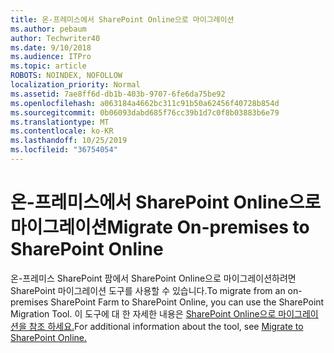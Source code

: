 ```yaml
---
title: 온-프레미스에서 SharePoint Online으로 마이그레이션
ms.author: pebaum
author: Techwriter40
ms.date: 9/10/2018
ms.audience: ITPro
ms.topic: article
ROBOTS: NOINDEX, NOFOLLOW
localization_priority: Normal
ms.assetid: 7ae8ff6d-db1b-403b-9707-6fe6da75be92
ms.openlocfilehash: a063184a4662bc311c91b50a62456f40728b854d
ms.sourcegitcommit: 0b06093dabd685f76cc39b1d7c0f8b03883b6e79
ms.translationtype: MT
ms.contentlocale: ko-KR
ms.lasthandoff: 10/25/2019
ms.locfileid: "36754054"
---
```

# <a name="migrate-on-premises-to-sharepoint-online"></a><span data-ttu-id="ddbb5-102">온-프레미스에서 SharePoint Online으로 마이그레이션</span><span class="sxs-lookup"><span data-stu-id="ddbb5-102">Migrate On-premises to SharePoint Online</span></span>

<span data-ttu-id="ddbb5-103">온-프레미스 SharePoint 팜에서 SharePoint Online으로 마이그레이션하려면 SharePoint 마이그레이션 도구를 사용할 수 있습니다.</span><span class="sxs-lookup"><span data-stu-id="ddbb5-103">To migrate from an on-premises SharePoint Farm to SharePoint Online, you can use the SharePoint Migration Tool.</span></span> <span data-ttu-id="ddbb5-104">이 도구에 대 한 자세한 내용은 [SharePoint Online으로 마이그레이션을 참조 하세요.](https://go.microsoft.com/fwlink/?linkid=2019574)</span><span class="sxs-lookup"><span data-stu-id="ddbb5-104">For additional information about the tool, see [Migrate to SharePoint Online.](https://go.microsoft.com/fwlink/?linkid=2019574)</span></span>
  

